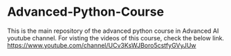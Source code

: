 # Advanced-Python-Course
This is the main repository of the advanced python course in Advanced AI youtube channel. For visting the videos of this course, check the below link.
https://www.youtube.com/channel/UCv3KsWJBoro5cstfyGVyJUw
